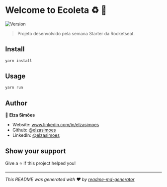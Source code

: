# Welcome to Ecoleta :recycle: 👋
![Version](https://img.shields.io/badge/version-1.0-blue.svg?cacheSeconds=2592000)

> Projeto desenvolvido pela semana Starter da Rocketseat.

## Install

```sh
yarn install
```

## Usage

```sh
yarn run
```

## Author

👤 **Elza Simões**

* Website: www.linkedin.com/in/elzasimoes
* Github: [@elzasimoes](https://github.com/elzasimoes)
* LinkedIn: [@elzasimoes](https://linkedin.com/in/elzasimoes)

## Show your support

Give a ⭐️ if this project helped you!


***
_This README was generated with ❤️ by [readme-md-generator](https://github.com/kefranabg/readme-md-generator)_